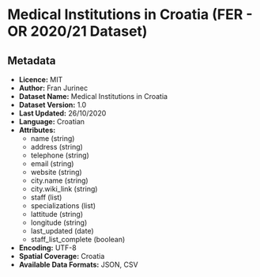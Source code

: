 # Medical Institutions in Croatia (FER - OR 2020/21 Dataset)
## Metadata
- __Licence:__ MIT
- __Author:__ Fran Jurinec
- __Dataset Name:__ Medical Institutions in Croatia
- __Dataset Version:__ 1.0
- __Last Updated:__ 26/10/2020
- __Language:__ Croatian
- __Attributes:__
  - name (string)
  - address (string)
  - telephone (string)
  - email (string)
  - website	(string)
  - city.name	(string)
  - city.wiki_link (string)
  - staff	(list)
  - specializations (list)	
  - lattitude	(string)
  - longitude	(string)
  - last_updated (date)
  - staff_list_complete (boolean)
- __Encoding:__ UTF-8
- __Spatial Coverage:__ Croatia
- __Available Data Formats:__ JSON, CSV
